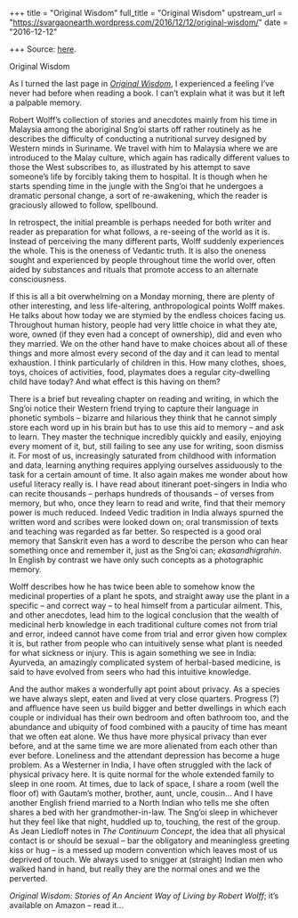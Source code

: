 +++
title = "Original Wisdom"
full_title = "Original Wisdom"
upstream_url = "https://svargaonearth.wordpress.com/2016/12/12/original-wisdom/"
date = "2016-12-12"

+++
Source: [here](https://svargaonearth.wordpress.com/2016/12/12/original-wisdom/).

Original Wisdom

As I turned the last page in *[Original Wisdom](https://www.amazon.in/Original-Wisdom-Stories-Ancient-Knowing-ebook/dp/B005IQ64ZQ?_encoding=UTF8&btkr=1&ref_=dp-kindle-redirect)*, I experienced a feeling I’ve never had before when reading a book. I can’t explain what it was but it left a palpable memory.

Robert Wolff’s collection of stories and anecdotes mainly from his time in Malaysia among the aboriginal Sng’oi starts off rather routinely as he describes the difficulty of conducting a nutritional survey designed by Western minds in Suriname. We travel with him to Malaysia where we are introduced to the Malay culture, which again has radically different values to those the West subscribes to, as illustrated by his attempt to save someone’s life by forcibly taking them to hospital. It is though when he starts spending time in the jungle with the Sng’oi that he undergoes a dramatic personal change, a sort of re-awakening, which the reader is graciously allowed to follow, spellbound.

In retrospect, the initial preamble is perhaps needed for both writer and reader as preparation for what follows, a re-seeing of the world as it is. Instead of perceiving the many different parts, Wolff suddenly experiences the whole. This is the oneness of Vedantic truth. It is also the oneness sought and experienced by people throughout time the world over, often aided by substances and rituals that promote access to an alternate consciousness.

If this is all a bit overwhelming on a Monday morning, there are plenty of other interesting, and less life-altering, anthropological points Wolff makes. He talks about how today we are stymied by the endless choices facing us. Throughout human history, people had very little choice in what they ate, wore, owned (if they even had a concept of ownership), did and even who they married. We on the other hand have to make choices about all of these things and more almost every second of the day and it can lead to mental exhaustion. I think particularly of children in this. How many clothes, shoes, toys, choices of activities, food, playmates does a regular city-dwelling child have today? And what effect is this having on them?

There is a brief but revealing chapter on reading and writing, in which the Sng’oi notice their Western friend trying to capture their language in phonetic symbols – bizarre and hilarious they think that he cannot simply store each word up in his brain but has to use this aid to memory – and ask to learn. They master the technique incredibly quickly and easily, enjoying every moment of it, but, still failing to see any use for writing, soon dismiss it. For most of us, increasingly saturated from childhood with information and data, learning anything requires applying ourselves assiduously to the task for a certain amount of time. It also again makes me wonder about how useful literacy really is. I have read about itinerant poet-singers in India who can recite thousands – perhaps hundreds of thousands – of verses from memory, but who, once they learn to read and write, find that their memory power is much reduced. Indeed Vedic tradition in India always spurned the written word and scribes were looked down on; oral transmission of texts and teaching was regarded as far better. So respected is a good oral memory that Sanskrit even has a word to describe the person who can hear something once and remember it, just as the Sng’oi can; *ekasandhigrahin*. In English by contrast we have only such concepts as a photographic memory.

Wolff describes how he has twice been able to somehow know the medicinal properties of a plant he spots, and straight away use the plant in a specific – and correct way – to heal himself from a particular ailment. This, and other anecdotes, lead him to the logical conclusion that the wealth of medicinal herb knowledge in each traditional culture comes not from trial and error, indeed cannot have come from trial and error given how complex it is, but rather from people who can intuitively sense what plant is needed for what sickness or injury. This is again something we see in India: Ayurveda, an amazingly complicated system of herbal-based medicine, is said to have evolved from seers who had this intuitive knowledge.

And the author makes a wonderfully apt point about privacy. As a species we have always slept, eaten and lived at very close quarters. Progress (?) and affluence have seen us build bigger and better dwellings in which each couple or individual has their own bedroom and often bathroom too, and the abundance and ubiquity of food combined with a paucity of time has meant that we often eat alone. We thus have more physical privacy than ever before, and at the same time we are more alienated from each other than ever before. Loneliness and the attendant depression has become a huge problem. As a Westerner in India, I have often struggled with the lack of physical privacy here. It is quite normal for the whole extended family to sleep in one room. At times, due to lack of space, I share a room (well the floor of) with Gautam’s mother, brother, aunt, uncle, cousin… And I have another English friend married to a North Indian who tells me she often shares a bed with her grandmother-in-law. The Sng’oi sleep in whichever hut they feel like that night, huddled up to, touching, the rest of the group. As Jean Liedloff notes in *The Continuum Concept*, the idea that all physical contact is or should be sexual – bar the obligatory and meaningless greeting kiss or hug – is a messed up modern convention which leaves most of us deprived of touch. We always used to snigger at (straight) Indian men who walked hand in hand, but really they are the normal ones and we the perverted.

*Original Wisdom: Stories of An Ancient Way of Living by Robert Wolff*; it’s available on Amazon – read it…
